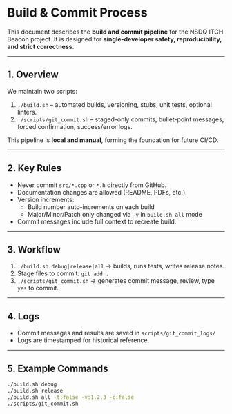 # Build & Commit Process

This document describes the **build and commit pipeline** for the NSDQ ITCH Beacon project. It is designed for **single-developer safety, reproducibility, and strict correctness**.

---

## 1. Overview

We maintain two scripts:

1. `./build.sh` – automated builds, versioning, stubs, unit tests, optional linters.
2. `./scripts/git_commit.sh` – staged-only commits, bullet-point messages, forced confirmation, success/error logs.

This pipeline is **local and manual**, forming the foundation for future CI/CD.

---

## 2. Key Rules

- Never commit `src/*.cpp` or `*.h` directly from GitHub.
- Documentation changes are allowed (README, PDFs, etc.).
- Version increments:
  - Build number auto-increments on each build
  - Major/Minor/Patch only changed via `-v` in `build.sh all` mode
- Commit messages include full context to recreate build.

---

## 3. Workflow

1. `./build.sh debug|release|all` → builds, runs tests, writes release notes.
2. Stage files to commit: `git add .`
3. `./scripts/git_commit.sh` → generates commit message, review, type `yes` to commit.

---

## 4. Logs

- Commit messages and results are saved in `scripts/git_commit_logs/`
- Logs are timestamped for historical reference.

---

## 5. Example Commands

```bash
./build.sh debug
./build.sh release
./build.sh all -t:false -v:1.2.3 -c:false
./scripts/git_commit.sh
